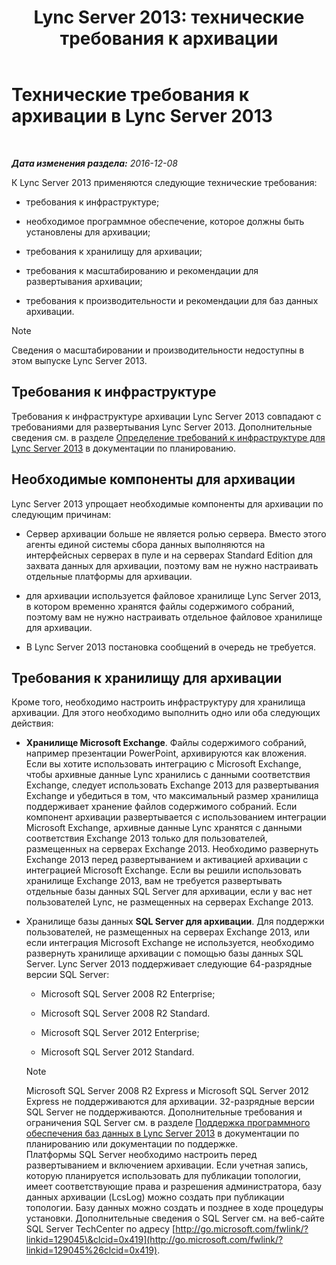 ﻿---
title: 'Lync Server 2013: технические требования к архивации'
TOCTitle: Технические требования к архивации
ms:assetid: 896d60e2-be4b-462d-8357-4cd307ab7304
ms:mtpsurl: https://technet.microsoft.com/ru-ru/library/JJ205059(v=OCS.15)
ms:contentKeyID: 49310421
ms.date: 12/10/2016
mtps_version: v=OCS.15
ms.translationtype: HT
---

# Технические требования к архивации в Lync Server 2013

 

_**Дата изменения раздела:** 2016-12-08_

К Lync Server 2013 применяются следующие технические требования:

  - требования к инфраструктуре;

  - необходимое программное обеспечение, которое должны быть установлены для архивации;

  - требования к хранилищу для архивации;

  - требования к масштабированию и рекомендации для развертывания архивации;

  - требования к производительности и рекомендации для баз данных архивации.

> [!NOTE]  
> Сведения о масштабировании и производительности недоступны в этом выпуске Lync Server 2013.

## Требования к инфраструктуре

Требования к инфраструктуре архивации Lync Server 2013 совпадают с требованиями для развертывания Lync Server 2013. Дополнительные сведения см. в разделе [Определение требований к инфраструктуре для Lync Server 2013](lync-server-2013-determining-your-infrastructure-requirements.md) в документации по планированию.

## Необходимые компоненты для архивации

Lync Server 2013 упрощает необходимые компоненты для архивации по следующим причинам:

  - Сервер архивации больше не является ролью сервера. Вместо этого агенты единой системы сбора данных выполняются на интерфейсных серверах в пуле и на серверах Standard Edition для захвата данных для архивации, поэтому вам не нужно настраивать отдельные платформы для архивации.

  - для архивации используется файловое хранилище Lync Server 2013, в котором временно хранятся файлы содержимого собраний, поэтому вам не нужно настраивать отдельное файловое хранилище для архивации.

  - В Lync Server 2013 постановка сообщений в очередь не требуется.

## Требования к хранилищу для архивации

Кроме того, необходимо настроить инфраструктуру для хранилища архивации. Для этого необходимо выполнить одно или оба следующих действия:

  - **Хранилище Microsoft Exchange**. Файлы содержимого собраний, например презентации PowerPoint, архивируются как вложения. Если вы хотите использовать интеграцию с Microsoft Exchange, чтобы архивные данные Lync хранились с данными соответствия Exchange, следует использовать Exchange 2013 для развертывания Exchange и убедиться в том, что максимальный размер хранилища поддерживает хранение файлов содержимого собраний. Если компонент архивации развертывается с использованием интеграции Microsoft Exchange, архивные данные Lync хранятся с данными соответствия Exchange 2013 только для пользователей, размещенных на серверах Exchange 2013. Необходимо развернуть Exchange 2013 перед развертыванием и активацией архивации с интеграцией Microsoft Exchange. Если вы решили использовать хранилище Exchange 2013, вам не требуется развертывать отдельные базы данных SQL Server для архивации, если у вас нет пользователей Lync, не размещенных на серверах Exchange 2013.

  - Хранилище базы данных **SQL Server для архивации**. Для поддержки пользователей, не размещенных на серверах Exchange 2013, или если интеграция Microsoft Exchange не используется, необходимо развернуть хранилище архивации с помощью базы данных SQL Server. Lync Server 2013 поддерживает следующие 64-разрядные версии SQL Server:
    
      - Microsoft SQL Server 2008 R2 Enterprise;
    
      - Microsoft SQL Server 2008 R2 Standard.
    
      - Microsoft SQL Server 2012 Enterprise;
    
      - Microsoft SQL Server 2012 Standard.
    
    > [!NOTE]  
    > Microsoft SQL Server 2008 R2 Express и Microsoft SQL Server 2012 Express не поддерживаются для архивации. 32-разрядные версии SQL Server не поддерживаются. Дополнительные требования и ограничения SQL Server см. в разделе <a href="lync-server-2013-database-software-support.md">Поддержка программного обеспечения баз данных в Lync Server 2013</a> в документации по планированию или документации по поддержке.    
    Платформы SQL Server необходимо настроить перед развертыванием и включением архивации. Если учетная запись, которую планируется использовать для публикации топологии, имеет соответствующие права и разрешения администратора, базу данных архивации (LcsLog) можно создать при публикации топологии. Базу данных можно создать и позднее в ходе процедуры установки. Дополнительные сведения о SQL Server см. на веб-сайте SQL Server TechCenter по адресу [http://go.microsoft.com/fwlink/?linkid=129045\&clcid=0x419](http://go.microsoft.com/fwlink/?linkid=129045%26clcid=0x419).

